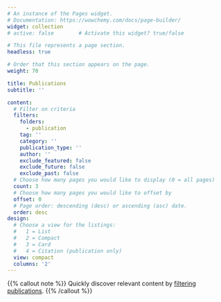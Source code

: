 ```yaml
---
# An instance of the Pages widget.
# Documentation: https://wowchemy.com/docs/page-builder/
widget: collection
# active: false        # Activate this widget? true/false

# This file represents a page section.
headless: true

# Order that this section appears on the page.
weight: 70

title: Publications
subtitle: ''

content:
  # Filter on criteria
  filters:
    folders:
      - publication
    tag: ''
    category: ''
    publication_type: ''
    author: ''
    exclude_featured: false
    exclude_future: false
    exclude_past: false
  # Choose how many pages you would like to display (0 = all pages)
  count: 3
  # Choose how many pages you would like to offset by
  offset: 0
  # Page order: descending (desc) or ascending (asc) date.
  order: desc
design:
  # Choose a view for the listings:
  #   1 = List
  #   2 = Compact
  #   3 = Card
  #   4 = Citation (publication only)
  view: compact
  columns: '2'
---
```


{{% callout note %}}
Quickly discover relevant content by [filtering publications](./publication/).
{{% /callout %}}

